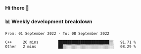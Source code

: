 ### Hi there 👋

### 📊 Weekly development breakdown
<!--START_SECTION:waka-->

```text
From: 01 September 2022 - To: 08 September 2022

C++     26 mins         ███████████████████████░░   91.71 %
Other   2 mins          ██░░░░░░░░░░░░░░░░░░░░░░░   08.29 %
```

<!--END_SECTION:waka-->
